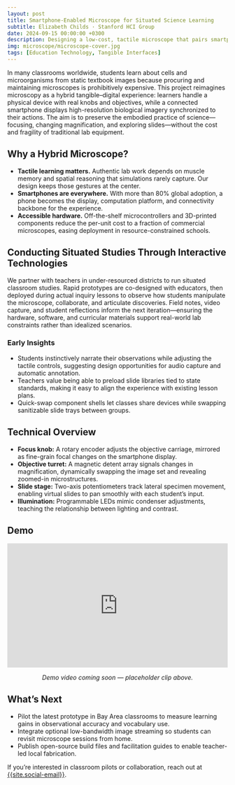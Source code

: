 ```yaml
---
layout: post
title: Smartphone-Enabled Microscope for Situated Science Learning
subtitle: Elizabeth Childs · Stanford HCI Group
date: 2024-09-15 00:00:00 +0300
description: Designing a low-cost, tactile microscope that pairs smartphones with situated classroom studies to expand access to authentic biology labs.
img: microscope/microscope-cover.jpg
tags: [Education Technology, Tangible Interfaces]
---
```


In many classrooms worldwide, students learn about cells and microorganisms from static textbook images because procuring and maintaining microscopes is prohibitively expensive. This project reimagines microscopy as a hybrid tangible–digital experience: learners handle a physical device with real knobs and objectives, while a connected smartphone displays high-resolution biological imagery synchronized to their actions. The aim is to preserve the embodied practice of science—focusing, changing magnification, and exploring slides—without the cost and fragility of traditional lab equipment.

## Why a Hybrid Microscope?
- **Tactile learning matters.** Authentic lab work depends on muscle memory and spatial reasoning that simulations rarely capture. Our design keeps those gestures at the center.
- **Smartphones are everywhere.** With more than 80% global adoption, a phone becomes the display, computation platform, and connectivity backbone for the experience.
- **Accessible hardware.** Off-the-shelf microcontrollers and 3D-printed components reduce the per-unit cost to a fraction of commercial microscopes, easing deployment in resource-constrained schools.

## Conducting Situated Studies Through Interactive Technologies
We partner with teachers in under-resourced districts to run situated classroom studies. Rapid prototypes are co-designed with educators, then deployed during actual inquiry lessons to observe how students manipulate the microscope, collaborate, and articulate discoveries. Field notes, video capture, and student reflections inform the next iteration—ensuring the hardware, software, and curricular materials support real-world lab constraints rather than idealized scenarios.

### Early Insights
- Students instinctively narrate their observations while adjusting the tactile controls, suggesting design opportunities for audio capture and automatic annotation.
- Teachers value being able to preload slide libraries tied to state standards, making it easy to align the experience with existing lesson plans.
- Quick-swap component shells let classes share devices while swapping sanitizable slide trays between groups.

## Technical Overview
- **Focus knob:** A rotary encoder adjusts the objective carriage, mirrored as fine-grain focal changes on the smartphone display.
- **Objective turret:** A magnetic detent array signals changes in magnification, dynamically swapping the image set and revealing zoomed-in microstructures.
- **Slide stage:** Two-axis potentiometers track lateral specimen movement, enabling virtual slides to pan smoothly with each student’s input.
- **Illumination:** Programmable LEDs mimic condenser adjustments, teaching the relationship between lighting and contrast.

## Demo
<div style="position: relative; padding-bottom: 56.25%; height: 0; overflow: hidden; max-width: 100%;">
  <iframe style="position: absolute; top: 0; left: 0; width: 100%; height: 100%;" src="https://player.vimeo.com/video/000000000" frameborder="0" allow="autoplay; fullscreen" allowfullscreen></iframe>
</div>

<p align="center"><em>Demo video coming soon — placeholder clip above.</em></p>

## What’s Next
- Pilot the latest prototype in Bay Area classrooms to measure learning gains in observational accuracy and vocabulary use.
- Integrate optional low-bandwidth image streaming so students can revisit microscope sessions from home.
- Publish open-source build files and facilitation guides to enable teacher-led local fabrication.

If you’re interested in classroom pilots or collaboration, reach out at <a href="mailto:{{site.social-email}}">{{site.social-email}}</a>.
